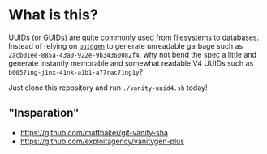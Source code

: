 # What is this?

[UUIDs (or GUIDs)](https://en.wikipedia.org/wiki/Universally_unique_identifier) are quite commonly used from [filesystems](https://en.wikipedia.org/wiki/GUID_Partition_Table) to [databases](https://docs.microsoft.com/en-us/sql/t-sql/data-types/uniqueidentifier-transact-sql?view=sql-server-2017). Instead of relying on [`uuidgen`](https://packages.debian.org/sid/uuid-runtime) to generate unreadable garbage such as `2acb01ee-885a-43a0-922e-9b34360082f4`, why not bend the spec a little and generate instantly memorable and somewhat readable V4 UUIDs such as `b00571ng-j1nx-41nk-a1b1-a77rac71ng1y`?

Just clone this repository and run `./vanity-uuid4.sh` today!

## "Insparation"

* https://github.com/mattbaker/git-vanity-sha
* https://github.com/exploitagency/vanitygen-plus